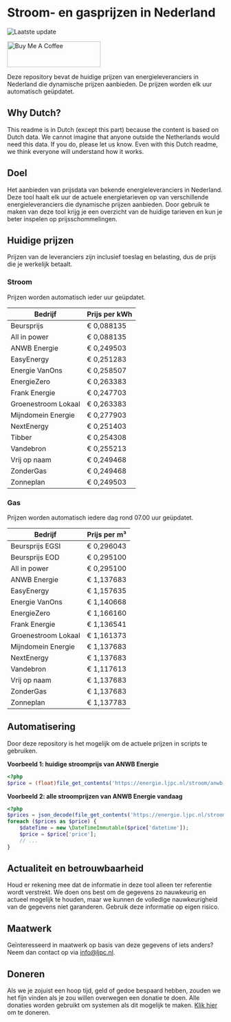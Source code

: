 # Stroom- en gasprijzen in Nederland

![Laatste update](https://img.shields.io/badge/laatste%20update-2025--11--01%2018%3A00%20CET-brightgreen)

<a href="https://www.buymeacoffee.com/Lars-" target="_blank"><img src="https://cdn.buymeacoffee.com/buttons/v2/default-orange.png" alt="Buy Me A Coffee" height="60" style="height: 60px !important;width: 217px !important;" ></a>

Deze repository bevat de huidige prijzen van energieleveranciers in Nederland die dynamische prijzen aanbieden. De prijzen worden elk uur automatisch geüpdatet.

## Why Dutch?

This readme is in Dutch (except this part) because the content is based on Dutch data. We cannot imagine that anyone outside the Netherlands would need this data. If you do, please let us know. Even with this Dutch readme, we think
everyone will understand how it works.

## Doel

Het aanbieden van prijsdata van bekende energieleveranciers in Nederland. Deze tool haalt elk uur de actuele energietarieven op van verschillende energieleveranciers die dynamische prijzen aanbieden. Door gebruik te maken van deze tool
krijg je een overzicht van de huidige tarieven en kun je beter inspelen op prijsschommelingen.

## Huidige prijzen

Prijzen van de leveranciers zijn inclusief toeslag en belasting, dus de prijs die je werkelijk betaalt.

### Stroom

Prijzen worden automatisch ieder uur geüpdatet.

 Bedrijf | Prijs per kWh 
---------|---------------
Beursprijs | € 0,088135
All in power | € 0,088135
ANWB Energie | € 0,249503
EasyEnergy | € 0,251283
Energie VanOns | € 0,258507
EnergieZero | € 0,263383
Frank Energie | € 0,247703
Groenestroom Lokaal | € 0,263383
Mijndomein Energie | € 0,277903
NextEnergy | € 0,251403
Tibber | € 0,254308
Vandebron | € 0,255213
Vrij op naam | € 0,249468
ZonderGas | € 0,249468
Zonneplan | € 0,249503


### Gas

Prijzen worden automatisch iedere dag rond 07.00 uur geüpdatet.

 Bedrijf | Prijs per m³ 
---------|--------------
Beursprijs EGSI | € 0,296043
Beursprijs EOD | € 0,295100
All in power | € 0,295100
ANWB Energie | € 1,137683
EasyEnergy | € 1,157635
Energie VanOns | € 1,140668
EnergieZero | € 1,166160
Frank Energie | € 1,136541
Groenestroom Lokaal | € 1,161373
Mijndomein Energie | € 1,137683
NextEnergy | € 1,137683
Vandebron | € 1,117613
Vrij op naam | € 1,137683
ZonderGas | € 1,137683
Zonneplan | € 1,137783


## Automatisering

Door deze repository is het mogelijk om de actuele prijzen in scripts te gebruiken.

**Voorbeeld 1: huidige stroomprijs van ANWB Energie**

```php
<?php
$price = (float)file_get_contents('https://energie.ljpc.nl/stroom/anwb-energie-nu.txt');

```

**Voorbeeld 2: alle stroomprijzen van ANWB Energie vandaag**

```php
<?php
$prices = json_decode(file_get_contents('https://energie.ljpc.nl/stroom/all-in-power-vandaag.json'),true);
foreach ($prices as $price) {
    $dateTime = new \DateTimeImmutable($price['datetime']);
    $price = $price['price'];
    // ...
}
```

## Actualiteit en betrouwbaarheid

Houd er rekening mee dat de informatie in deze tool alleen ter referentie wordt verstrekt. We doen ons best om de gegevens zo nauwkeurig en actueel mogelijk te houden, maar we kunnen de volledige nauwkeurigheid van de gegevens niet
garanderen. Gebruik deze informatie op eigen risico.

## Maatwerk

Geïnteresseerd in maatwerk op basis van deze gegevens of iets anders? Neem dan contact op
via [info@ljpc.nl](mailto:info@ljpc.nl?subject=Energie%20prijzen).

## Doneren

Als we je zojuist een hoop tijd, geld of gedoe bespaard hebben, zouden we het fijn vinden als je zou willen overwegen een
donatie te doen. Alle donaties worden gebruikt om systemen als dit mogelijk te
maken. [Klik hier](https://www.buymeacoffee.com/Lars-) om te doneren.
